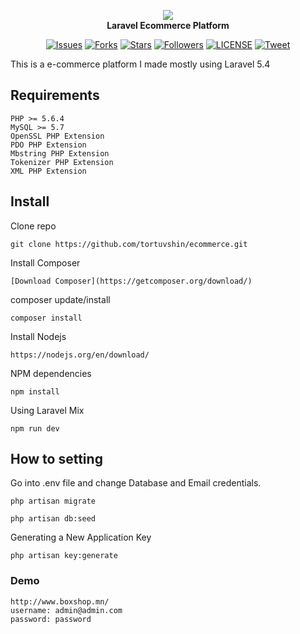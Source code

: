 <p align="center">
<a href="http://boxshop.mn/">
<img src="https://github.com/tortuvshin/boxshop/blob/master/public/img/logo.png"/>
</a><br>
	<b>Laravel Ecommerce Platform</b>
</p>

<p align="center">
    <a href="https://github.com/tortuvshin/boxshop/issues">
        <img src="https://img.shields.io/github/issues/tortuvshin/boxshop.svg"
            alt="Issues"></a>
     <a href="https://github.com/tortuvshin/boxshop/network">
        <img src="https://img.shields.io/github/forks/tortuvshin/boxshop.svg?style=social&label=Fork"
            alt="Forks"></a>
    <a href="https://github.com/tortuvshin/boxshop/stargazers">
        <img src="https://img.shields.io/github/stars/tortuvshin/boxshop.svg?style=social&label=Stars"
            alt="Stars"></a>
    <a href="https://github.com/tortuvshin/followers">
        <img src="https://img.shields.io/github/followers/tortuvshin.svg?style=social&label=Follow"
            alt="Followers"></a>
    <a href="https://raw.githubusercontent.com/tortuvshin/boxshop/master/LICENSE">
        <img src="https://img.shields.io/badge/license-MIT-blue.svg"
            alt="LICENSE"></a>
    <a href="https://twitter.com/intent/tweet?text=Wow:&url=%5Bobject%20Object%5D">
        <img src="https://img.shields.io/twitter/url/https/github.com/tortuvshin/boxshop.svg?style=social"
            alt="Tweet"></a>
</p>


This is a e-commerce platform I made mostly using Laravel 5.4

## Requirements

	PHP >= 5.6.4
	MySQL >= 5.7
	OpenSSL PHP Extension
	PDO PHP Extension
	Mbstring PHP Extension
	Tokenizer PHP Extension
	XML PHP Extension


<a name="installation"></a>
## Install

Clone repo

```
git clone https://github.com/tortuvshin/ecommerce.git
```

Install Composer

```
[Download Composer](https://getcomposer.org/download/)
```

composer update/install 

```
composer install
```

Install Nodejs

```
https://nodejs.org/en/download/
```

NPM dependencies
```
npm install
```

Using Laravel Mix 

```
npm run dev
```

## How to setting 

Go into .env file and change Database and Email credentials.

```
php artisan migrate
```

```
php artisan db:seed
```
	
Generating a New Application Key
```
php artisan key:generate
```

### Demo
	http://www.boxshop.mn/
	username: admin@admin.com
	password: password

[NODEJS]: https://nodejs.org/en/download/
[COMPOSER]: https://getcomposer.org/download/
[RECAPTCHA]: https://www.google.com/recaptcha/admin#list
